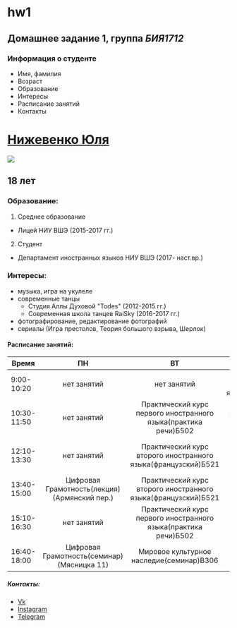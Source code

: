 # hw1
## Домашнее задание 1, группа *БИЯ1712*
### Информация о студенте
* Имя, фамилия
* Возраст
* Образование
* Интересы
* Расписание занятий
* Контакты
# [Нижевенко Юля](mailto:juliya-ju2011@yandex.ru)
![](https://pp.userapi.com/c830108/v830108443/4bf1f/wEnzQ0K4F74.jpg)
## 18 лет
### Образование:
1. Среднее образование
* Лицей НИУ ВШЭ (2015-2017 гг.)
2. Студент
*  Департамент иностранных языков НИУ ВШЭ (2017- наст.вр.)
### Интересы:
+ музыка, игра на укулеле
+ современные танцы
    * Студия Аллы Духовой "Todes" (2012-2015 гг.)
    * Современная школа танцев RaiSky (2016-2017 гг.)
+ фотографирование, редактирование фотографий    
+ сериалы (Игра престолов, Теория большого взрыва, Шерлок)
#### Расписание занятий:
Время|ПН|ВТ|СР|ЧТ|Пт|Сб
---|:---:|:---:|:---:|:---:|:---:|:--:
9:00-10:20|нет занятий|нет занятий|Практический курс второго иностранного языка(французский)Б521|нет занятий|нет занятий|нет занятий
10:30-11:50|нет занятий|Практический курс первого иностранного языка(практика речи)Б502|Английский язык(Video) Б508а|нет занятий|Практический курс первого иностранного языка(грамматика)А403|нет занятий
12:10-13:30|нет занятий|Практический курс второго иностранного языка(французский)Б521|Практический курс первого иностранного языка(практика речи) Б502|Практический курс первого иностранного языка(фонетика)В201|Практический курс первого иностранного языка(грамматика)А403|нет занятий
13:40-15:00|Цифровая Грамотность(лекция)(Армянский пер.)|Практический курс второго иностранного языка(французский)Б521|нет занятий|Латинский язык(семинар)В405|нет занятий|нет занятий
15:10-16:30|нет занятий|Практический курс первого иностранного языка(практика речи)Б502|Научно-исследовательский семинар Л410|нет занятий|нет занятий|нет занятий
16:40-18:00|Цифровая Грамотность(семинар)(Мясницка 11)|Мировое культурное наследие(семинар)В306|нет занятйи|нет занятий|Мировое культурное наследие(лекция) Актовый зал|нет занятий
##### Контакты:
* [Vk](https://vk.com/theatlanticocean)
* [Instagram](https://www.instagram.com/theatlanticocean "тут красиво")
* [Telegram](https://t.me/theatlanticocean)
 


